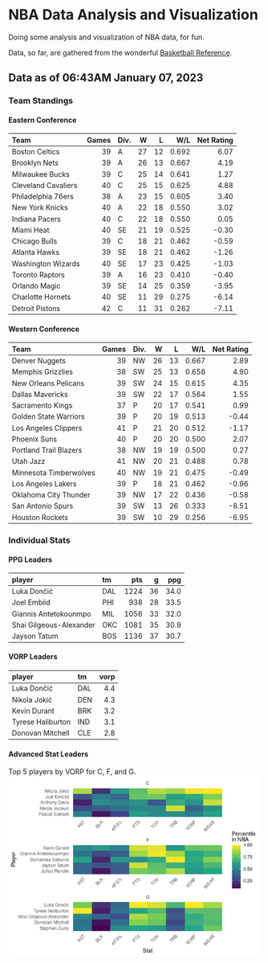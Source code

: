 # NBA Data Analysis and Visualization

Doing some analysis and visualization of NBA data, for fun.

Data, so far, are gathered from the wonderful [Basketball
Reference](https://www.basketball-reference.com/).

## Data as of 06:43AM January 07, 2023

### Team Standings

#### Eastern Conference

| Team                | Games | Div. |   W |   L |   W/L | Net Rating |
|:--------------------|------:|:-----|----:|----:|------:|-----------:|
| Boston Celtics      |    39 | A    |  27 |  12 | 0.692 |       6.07 |
| Brooklyn Nets       |    39 | A    |  26 |  13 | 0.667 |       4.19 |
| Milwaukee Bucks     |    39 | C    |  25 |  14 | 0.641 |       1.27 |
| Cleveland Cavaliers |    40 | C    |  25 |  15 | 0.625 |       4.88 |
| Philadelphia 76ers  |    38 | A    |  23 |  15 | 0.605 |       3.40 |
| New York Knicks     |    40 | A    |  22 |  18 | 0.550 |       3.02 |
| Indiana Pacers      |    40 | C    |  22 |  18 | 0.550 |       0.05 |
| Miami Heat          |    40 | SE   |  21 |  19 | 0.525 |      -0.30 |
| Chicago Bulls       |    39 | C    |  18 |  21 | 0.462 |      -0.59 |
| Atlanta Hawks       |    39 | SE   |  18 |  21 | 0.462 |      -1.26 |
| Washington Wizards  |    40 | SE   |  17 |  23 | 0.425 |      -1.03 |
| Toronto Raptors     |    39 | A    |  16 |  23 | 0.410 |      -0.40 |
| Orlando Magic       |    39 | SE   |  14 |  25 | 0.359 |      -3.95 |
| Charlotte Hornets   |    40 | SE   |  11 |  29 | 0.275 |      -6.14 |
| Detroit Pistons     |    42 | C    |  11 |  31 | 0.262 |      -7.11 |

#### Western Conference

| Team                   | Games | Div. |   W |   L |   W/L | Net Rating |
|:-----------------------|------:|:-----|----:|----:|------:|-----------:|
| Denver Nuggets         |    39 | NW   |  26 |  13 | 0.667 |       2.89 |
| Memphis Grizzlies      |    38 | SW   |  25 |  13 | 0.658 |       4.90 |
| New Orleans Pelicans   |    39 | SW   |  24 |  15 | 0.615 |       4.35 |
| Dallas Mavericks       |    39 | SW   |  22 |  17 | 0.564 |       1.55 |
| Sacramento Kings       |    37 | P    |  20 |  17 | 0.541 |       0.99 |
| Golden State Warriors  |    39 | P    |  20 |  19 | 0.513 |      -0.44 |
| Los Angeles Clippers   |    41 | P    |  21 |  20 | 0.512 |      -1.17 |
| Phoenix Suns           |    40 | P    |  20 |  20 | 0.500 |       2.07 |
| Portland Trail Blazers |    38 | NW   |  19 |  19 | 0.500 |       0.27 |
| Utah Jazz              |    41 | NW   |  20 |  21 | 0.488 |       0.78 |
| Minnesota Timberwolves |    40 | NW   |  19 |  21 | 0.475 |      -0.49 |
| Los Angeles Lakers     |    39 | P    |  18 |  21 | 0.462 |      -0.96 |
| Oklahoma City Thunder  |    39 | NW   |  17 |  22 | 0.436 |      -0.58 |
| San Antonio Spurs      |    39 | SW   |  13 |  26 | 0.333 |      -8.51 |
| Houston Rockets        |    39 | SW   |  10 |  29 | 0.256 |      -6.95 |

### Individual Stats

#### PPG Leaders

| player                  | tm  |  pts |   g |  ppg |
|:------------------------|:----|-----:|----:|-----:|
| Luka Dončić             | DAL | 1224 |  36 | 34.0 |
| Joel Embiid             | PHI |  938 |  28 | 33.5 |
| Giannis Antetokounmpo   | MIL | 1056 |  33 | 32.0 |
| Shai Gilgeous-Alexander | OKC | 1081 |  35 | 30.9 |
| Jayson Tatum            | BOS | 1136 |  37 | 30.7 |

#### VORP Leaders

| player            | tm  | vorp |
|:------------------|:----|-----:|
| Luka Dončić       | DAL |  4.4 |
| Nikola Jokić      | DEN |  4.3 |
| Kevin Durant      | BRK |  3.2 |
| Tyrese Haliburton | IND |  3.1 |
| Donovan Mitchell  | CLE |  2.8 |

#### Advanced Stat Leaders

Top 5 players by VORP for C, F, and G.
![](README_files/figure-gfm/README-unnamed-chunk-7-1.png)<!-- -->
